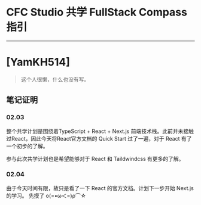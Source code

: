 # CFC Studio 共学 FullStack Compass 指引
---
# [YamKH514]

> 这个人很懒，什么也没有写。

## 笔记证明

<!-- Content_START -->

### 02.03

整个共学计划是围绕着TypeScript + React + Next.js 前端技术栈。此前并未接触过React，因此今天将React官方文档的 Quick Start 过了一遍，对于 React 有了一个初步的了解。

参与此次共学计划也是希望能够对于 React 和 Taildwindcss 有更多的了解。

### 02.04

由于今天时间有限，故只是看了一下 React 的官方文档。计划下一步开始 Next.js 的学习。
先摸了 ο(=•ω＜=)ρ⌒☆

<!-- Content_END -->
